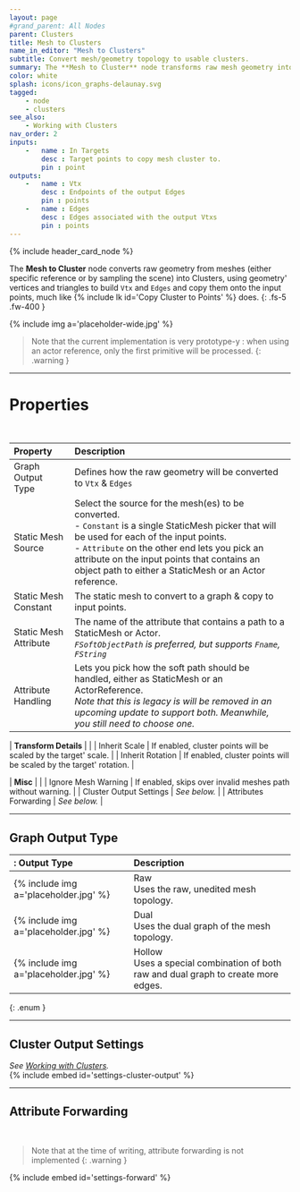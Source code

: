 ```yaml
---
layout: page
#grand_parent: All Nodes
parent: Clusters
title: Mesh to Clusters
name_in_editor: "Mesh to Clusters"
subtitle: Convert mesh/geometry topology to usable clusters.
summary: The **Mesh to Cluster** node transforms raw mesh geometry into clusters by extracting vertices and edges, which are then copied to input points. This is useful for leveraging mesh topology within a cluster-based workflow.
color: white
splash: icons/icon_graphs-delaunay.svg
tagged:
    - node
    - clusters
see_also:
    - Working with Clusters
nav_order: 2
inputs:
    -   name : In Targets
        desc : Target points to copy mesh cluster to.
        pin : point
outputs:
    -   name : Vtx
        desc : Endpoints of the output Edges
        pin : points
    -   name : Edges
        desc : Edges associated with the output Vtxs
        pin : points
---
```


{% include header_card_node %}

The **Mesh to Cluster** node converts raw geometry from meshes (either specific reference or by sampling the scene) into Clusters, using geometry' vertices and triangles to build `Vtx` and `Edges` and copy them onto the input points, much like {% include lk id='Copy Cluster to Points' %} does.
{: .fs-5 .fw-400 } 

{% include img a='placeholder-wide.jpg' %}

> Note that the current implementation is very prototype-y : when using an actor reference, only the first primitive will be processed.
{: .warning }

---
# Properties
<br>

| Property       | Description          |
|:-------------|:------------------|
| Graph Output Type          | Defines how the raw geometry will be converted to `Vtx` & `Edges` |
| Static Mesh Source          | Select the source for the mesh(es) to be converted.<br>- `Constant` is a single StaticMesh picker that will be used for each of the input points.<br>- `Attribute` on the other end lets you pick an attribute on the input points that contains an object path to either a StaticMesh or an Actor reference. |
| Static Mesh Constant          | The static mesh to convert to a graph & copy to input points. |
| Static Mesh Attribute          | The name of the attribute that contains a path to a StaticMesh or Actor.<br>*`FSoftObjectPath` is preferred, but supports `Fname`, `FString`* |
| Attribute Handling         | Lets you pick how the soft path should be handled, either as StaticMesh or an ActorReference.<br>*Note that this is legacy is will be removed in an upcoming update to support both. Meanwhile, you still need to choose one.* |

| **Transform Details**  | |
| Inherit Scale          | If enabled, cluster points will be scaled by the target' scale. |
| Inherit Rotation          | If enabled, cluster points will be scaled by the target' rotation. |

| **Misc**  | |
| Ignore Mesh Warning          | If enabled, skips over invalid meshes path without warning. |
| Cluster Output Settings          | *See below.* |
| Attributes Forwarding          | *See below.* |


---
## Graph Output Type

|: Output Type    | Description |
|:-------------|:------------------|
| {% include img a='placeholder.jpg' %}           | <span class="ebit">Raw</span><br>Uses the raw, unedited mesh topology. |
| {% include img a='placeholder.jpg' %}           | <span class="ebit">Dual</span><br>Uses the dual graph of the mesh topology. |
| {% include img a='placeholder.jpg' %}           | <span class="ebit">Hollow</span><br>Uses a special combination of both raw and dual graph to create more edges. |
{: .enum }

---
## Cluster Output Settings
*See [Working with Clusters](/PCGExtendedToolkit/doc-general/working-with-clusters.html).*
<br>
{% include embed id='settings-cluster-output' %}

---
## Attribute Forwarding
<br>

> Note that at the time of writing, attribute forwarding is not implemented
{: .warning }

{% include embed id='settings-forward' %}